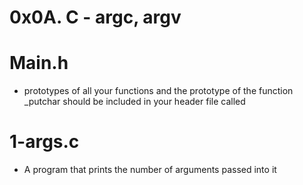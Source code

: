 # 0x0A. C - argc, argv

# Main.h
 * prototypes of all your functions and the prototype of the function _putchar should be included in your header file called
# 1-args.c
 * A  program that prints the number of arguments passed into it
